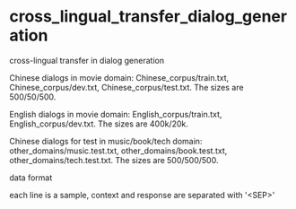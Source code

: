 # cross_lingual_transfer_dialog_generation
cross-lingual transfer in dialog generation

Chinese dialogs in movie domain: Chinese_corpus/train.txt, Chinese_corpus/dev.txt, Chinese_corpus/test.txt. The sizes are 500/50/500.

English dialogs in movie domain: English_corpus/train.txt, English_corpus/dev.txt. The sizes are 400k/20k.

Chinese dialogs for test in music/book/tech domain: other_domains/music.test.txt, other_domains/book.test.txt, other_domains/tech.test.txt. The sizes are 500/500/500.

data format

each line is a sample, context and response are separated with '\<SEP\>'
